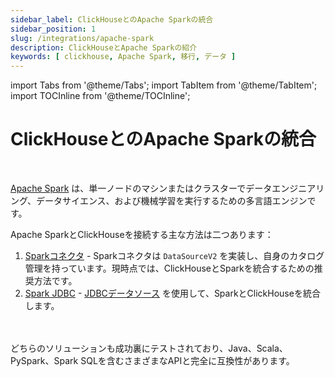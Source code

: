 ```yaml
---
sidebar_label: ClickHouseとのApache Sparkの統合
sidebar_position: 1
slug: /integrations/apache-spark
description: ClickHouseとApache Sparkの紹介
keywords: [ clickhouse, Apache Spark, 移行, データ ]
---
```


import Tabs from '@theme/Tabs';
import TabItem from '@theme/TabItem';
import TOCInline from '@theme/TOCInline';

# ClickHouseとのApache Sparkの統合

<br/>

[Apache Spark](https://spark.apache.org/) は、単一ノードのマシンまたはクラスターでデータエンジニアリング、データサイエンス、および機械学習を実行するための多言語エンジンです。

Apache SparkとClickHouseを接続する主な方法は二つあります：

1. [Sparkコネクタ](./apache-spark/spark-native-connector) - Sparkコネクタは `DataSourceV2` を実装し、自身のカタログ管理を持っています。現時点では、ClickHouseとSparkを統合するための推奨方法です。
2. [Spark JDBC](./apache-spark/spark-jdbc) - [JDBCデータソース](https://spark.apache.org/docs/latest/sql-data-sources-jdbc.html) を使用して、SparkとClickHouseを統合します。

<br/>
<br/>
どちらのソリューションも成功裏にテストされており、Java、Scala、PySpark、Spark SQLを含むさまざまなAPIと完全に互換性があります。
